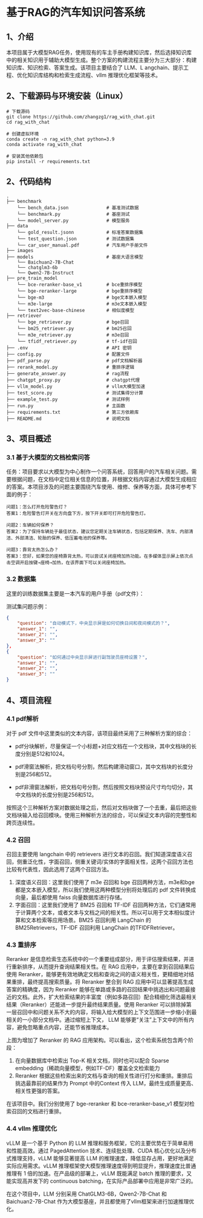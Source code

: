# 基于RAG的汽车知识问答系统

## 1、介绍

本项目属于大模型RAG任务，使用现有的车主手册构建知识库，然后选择知识库中的相关知识用于辅助大模型生成。整个方案的构建流程主要分为三大部分：构建知识库、知识检索、答案生成。该项目主要结合了 LLM、L angchain、提示工程、优化知识库结构和检索生成流程、vllm 推理优化框架等技术。
## 2、下载源码与环境安装（Linux）

```
# 下载源码
git clone https://github.com/zhangzg1/rag_with_chat.git
cd rag_with_chat

# 创建虚拟环境
conda create -n rag_with_chat python=3.9
conda activate rag_with_chat

# 安装其他依赖包
pip install -r requirements.txt
```

## 2、代码结构

```text
.
├── benchmark
	└── bench_data.json              # 基准测试数据
    └── benchmark.py                 # 基座测试
    └── model_server.py              # 模型服务
├── data
    └── gold_result.jsonn            # 标准答案数据集     
    └── test_question.json           # 测试数据集 
    └── car_user_manual.pdf          # 汽车用户手册文件
├── images 
├── models                           # 基座大语言模型
	└── Baichuan2-7B-Chat        
    └── chatglm3-6b
	└── Qwen2-7B-Instruct        
├── pre_train_model 
	└── bce-reranker-base_v1         # bce重排序模型
	└── bge-reranker-large           # bge重排序模型 
    └── bge-m3                       # bge文本嵌入模型
    └── m3e-large                    # m3e文本嵌入模型 
	└── text2vec-base-chinese        # 相似度模型     
├── retriever
	└── bge_retriever.py             # bge召回    
    └── bm25_retriever.py            # bm25召回      
    └── m3e_retriever.py             # m3e召回
    └── tfidf_retriever.py           # tf-idf召回
├── .env                             # API 密钥
├── config.py                        # 配置文件
├── pdf_parse.py                     # pdf文档解析器
├── rerank_model.py                  # 重排序逻辑
├── generate_answer.py               # rag流程
├── chatgpt_proxy.py                 # chatgpt代理
├── vllm_model.py                    # vllm大模型加速
├── test_score.py                    # 测试集得分计算
├── example_test.py                  # 测试样例
├── run.py                           # 主函数
├── requirements.txt                 # 第三方依赖库
├── README.md                        # 说明文档             
```

## 3、项目概述

### 3.1 基于大模型的文档检索问答

任务：项目要求以大模型为中心制作一个问答系统，回答用户的汽车相关问题。需要根据问题，在文档中定位相关信息的位置，并根据文档内容通过大模型生成相应的答案。本项目涉及的问题主要围绕汽车使用、维修、保养等方面，具体可参考下面的例子：

```text
问题1：怎么打开危险警告灯？
答案1：危险警告灯开关在方向盘下方，按下开关即可打开危险警告灯。

问题2：车辆如何保养？
答案2：为了保持车辆处于最佳状态，建议您定期关注车辆状态，包括定期保养、洗车、内部清洁、外部清洁、轮胎的保养、低压蓄电池的保养等。

问题3：靠背太热怎么办？
答案3：您好，如果您的座椅靠背太热，可以尝试关闭座椅加热功能。在多媒体显示屏上依次点击空调开启按键→座椅→加热，在该界面下可以关闭座椅加热。
```

### 3.2 数据集

这里的训练数据集主要是一本汽车的用户手册（pdf文件）：

[](images/image_fChhMjnifo.png)

测试集问题示例：

```json
{
    "question": "自动模式下，中央显示屏是如何切换日间和夜间模式的？",
    "answer_1": "",
    "answer_2": "",
    "answer_3": ""
},
{
    "question": "如何通过中央显示屏进行副驾驶员座椅设置？",
    "answer_1": "",
    "answer_2": "",
    "answer_3": ""
}
```

## 4、项目流程

### 4.1 pdf解析

[](images/image_RiYKWHwtQa.png)

对于 pdf 文件中这里类似的文本内容，该项目最终采用了三种解析方案的综合：

- pdf分块解析，尽量保证一个小标题+对应文档在一个文档块，其中文档块的长度分别是512和1024。

- pdf滑窗法解析，把文档句号分割，然后构建滑动窗口，其中文档块的长度分别是256和512。

- pdf非滑窗法解析，把文档句号分割，然后按照文档块预设尺寸均匀切分，其中文档块的长度分别是256和512。

按照这个三种解析方案对数据处理之后，然后对文档块做了一个去重，最后把这些文档块输入给召回模块。使用三种解析方法的综合，可以保证文本内容的完整性和跨页连续性。

### 4.2 召回

召回主要使用 langchain 中的 retrievers 进行文本的召回。我们知道深度语义召回，侧重泛化性，字面召回，侧重关键词/实体的字面相关性，这两个召回方法也比较有代表性，因此选用了这两个召回方法。

1. 深度语义召回：这里我们使用了 m3e 召回和 bge 召回两种方法，m3e和bge都是文本嵌入模型，所以我们使用这两种模型分别将处理后的 pdf 文件转换成向量，最后都使用 faiss 向量数据库进行存储。
2. 字面召回：这里我们使用了 BM25 召回和 TF-IDF 召回两种方法，它们通常用于计算两个文本，或者文本与文档之间的相关性。所以可以用于文本相似度计算和文本检索等应用场景。BM25 召回利用 LangChain 的 BM25Retrievers，TF-IDF 召回利用 LangChain 的TFIDFRetriever。

### 4.3 重排序

Reranker 是信息检索生态系统中的一个重要组成部分，用于评估搜索结果，并进行重新排序，从而提升查询结果相关性。在 RAG 应用中，主要在拿到召回结果后使用 Reranker，能够更有效地确定文档和查询之间的语义相关性，更精细地对结果重排，最终提高搜索质量。将 Reranker 整合到 RAG 应用中可以显著提高生成答案的精确度，因为 Reranker 能够在单路或多路的召回结果中挑选出和问题最接近的文档。此外，扩大检索结果的丰富度（例如多路召回）配合精细化筛选最相关结果（Reranker）还能进一步提升最终结果质量。使用 Reranker 可以排除掉第一层召回中和问题关系不大的内容，将输入给大模型的上下文范围进一步缩小到最相关的一小部分文档中。通过缩短上下文， LLM 能够更“关注”上下文中的所有内容，避免忽略重点内容，还能节省推理成本。

[](images/image_tL0rUhQiZB.png)

上图为增加了 Reranker 的 RAG 应用架构。可以看出，这个检索系统包含两个阶段：

1. 在向量数据库中检索出 Top-K 相关文档，同时也可以配合 Sparse embedding（稀疏向量模型，例如TF-DF）覆盖全文检索能力
2. Reranker 根据这些检索出来的文档与查询的相关性进行打分和重排。重排后挑选最靠前的结果作为 Prompt 中的Context 传入 LLM，最终生成质量更高、相关性更强的答案。

在该项目中。我们分别使用了 bge-reranker 和 bce-reranker-base_v1 模型对检索召回的文档进行重排。

### 4.4 vllm 推理优化

vLLM 是一个基于 Python 的 LLM 推理和服务框架，它的主要优势在于简单易用和性能高效。通过 PagedAttention 技术、连续批处理、CUDA 核心优化以及分布式推理支持，vLLM 能够显著提高 LLM 的推理速度，降低显存占用，更好地满足实际应用需求。vLLM 推理框架使大模型推理速度得到明显提升，推理速度比普通推理有 1 倍的加速。在产品级的部署上，vLLM 既能满足 batch 推理的要求，又能实现高并发下的 continuous batching，在实际产品部署中应用是非常广泛的。

在这个项目中，LLM 分别采用 ChatGLM3-6B，Qwen2-7B-Chat 和 Baichuan2-7B-Chat 作为大模型基座，并且都使用了vllm框架来进行加速推理优化。
